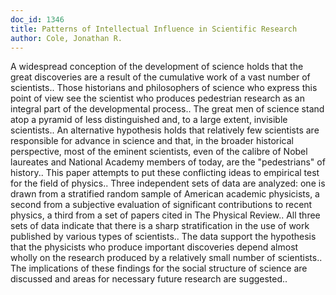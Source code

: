 ```yaml
---
doc_id: 1346
title: Patterns of Intellectual Influence in Scientific Research
author: Cole, Jonathan R.
---
```


A widespread conception of the development of science holds that the great
discoveries are a result of the cumulative work of a vast number of 
scientists.. Those historians and philosophers of science who express this
point of view see the scientist who produces pedestrian research as an integral
part of the developmental process.. The great men of science stand atop a
pyramid of less distinguished and, to a large extent, invisible scientists..
An alternative hypothesis holds that relatively few scientists are responsible
for advance in science and that, in the broader historical perspective, most of 
the eminent scientists, even of the calibre of Nobel laureates and National
Academy members of today, are the "pedestrians" of history..
   This paper attempts to put these conflicting ideas to empirical test for the
field of physics.. Three independent sets of data are analyzed:  one is drawn
from a stratified random sample of American academic physicists, a second from
a subjective evaluation of significant contributions to recent physics, a third
from a set of papers cited in The Physical Review.. All three sets of data 
indicate that there is a sharp stratification in the use of work published by
various types of scientists.. The data support the hypothesis that the 
physicists who produce important discoveries depend almost wholly on the 
research produced by a relatively small number of scientists.. The implications
of these findings for the social structure of science are discussed and areas
for necessary future research are suggested..